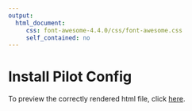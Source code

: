 ```yaml
---
output: 
  html_document:
     css: font-awesome-4.4.0/css/font-awesome.css
     self_contained: no
---
```


# <i class="fa fa-check-circle-o fa-2x" style="color:green"></i> Install Pilot Config



To preview the correctly rendered html file, click 
<a href="http://htmlpreview.github.io/?https://github.com/FlorianWanders/FAonGitHub/blob/master/MWE.html" title="preview on htmlpreview.github.io" target="_blank">here</a>.